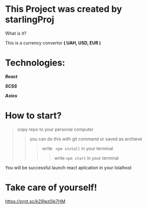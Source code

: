 # This Project was created by starlingProj

What is it? 

This is a currency convertor **( UAH, USD, EUR )**

# Technologies:

***React***

***SCSS***

***Axios***

# How to start?

> copy repo to your personal computer
>>you can do this with git command or saved as archieve
>>> write ``` npm install``` in your terminal
>>>> write ```npm start``` in your terminal

You will be successful launch react aplication in your lolalhost

# Take care of yourself!

https://prnt.sc/k29Iez0ik7HM
 
